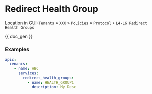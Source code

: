 # Redirect Health Group

Location in GUI:
`Tenants` » `XXX` » `Policies` » `Protocol` » `L4-L6 Redirect Health Groups`

{{ doc_gen }}

### Examples

```yaml
apic:
  tenants:
    - name: ABC
      services:
        redirect_health_groups:
          - name: HEALTH_GROUP1
            description: My Desc
```
